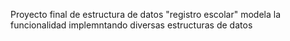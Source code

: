 Proyecto final de estructura de datos "registro escolar" modela la funcionalidad implemntando diversas estructuras de datos
